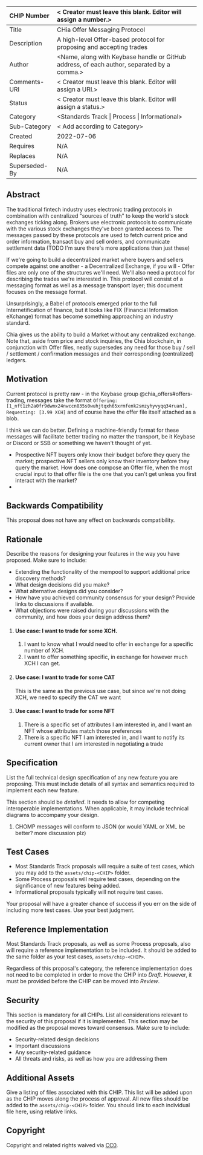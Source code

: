  CHIP Number   | < Creator must leave this blank. Editor will assign a number.> 
 :------------ | :----------------------------------------------------------- 
 Title         | CHia Offer Messaging Protocol                                
 Description   | A high-level Offer-based protocol for proposing and accepting trades 
 Author        | <Name, along with Keybase handle or GitHub address, of each author, separated by a comma.> 
 Comments-URI  | < Creator must leave this blank. Editor will assign a URI.>  
 Status        | < Creator must leave this blank. Editor will assign a status.> 
 Category      | <Standards Track \| Process \| Informational>                
 Sub-Category  | < Add according to Category>                                 
 Created       | 2022-07-06                                                   
 Requires      | N/A                                                          
 Replaces      | N/A                                                          
 Superseded-By | N/A                                                          

## Abstract
The traditional fintech industry uses electronic trading protocols in combination with centralized "sources of truth" to keep the world's stock exchanges ticking along. Brokers use electronic protocols to communicate with the various stock exchanges they've been granted access to. The messages passed by these protocols are used to fetch current price and order information, transact buy and sell orders, and communicate settlement data (TODO I'm sure there's more applications than just these)

If we're going to build a decentralized market where buyers and sellers compete against one another - a Decentralized Exchange, if you will - Offer files are only one of the structures we'll need. We'll also need a protocol for describing the trades we're interested in. This protocol will consist of a messaging format as well as a message transport layer; this document focuses on the message format.

Unsurprisingly, a Babel of protocols emerged prior to the full Internetification of finance, but it looks like FIX (Financial Information eXchange) format has become something approaching an industry standard.

Chia gives us the ability to build a Market without any centralized exchange. Note that, aside from price and stock inquiries, the Chia blockchain, in conjunction with Offer files, neatly supersedes any need for those buy / sell / settlement / confirmation messages and their corresponding (centralized) ledgers.



## Motivation
Current protocol is pretty raw - in the Keybase group @chia_offers#offers-trading, messages take the format `Offering: [1_nft1zh2a0fr9dwmx24nwccn835s0wuhjtqxh65xrmfenk2smzyhyvyqq34ruan], Requesting: [3.99 XCH]` and of course have the offer file itself attached as a blob. 

I think we can do better. Defining a machine-friendly format for these messages will facilitate better trading no matter the transport, be it Keybase or Discord or SSB or something we haven't thought of yet.

  * Prospective NFT buyers only know their budget before they query the market; prospective NFT sellers only know their inventory before they query the market. How does one compose an Offer file, when the most crucial input to that offer file is the one that you can't get unless you first interact with the market?
  * 

## Backwards Compatibility
This proposal does not have any effect on backwards compatibility. 

## Rationale
Describe the reasons for designing your features in the way you have proposed. Make sure to include:
  * Extending the functionality of the mempool to support additional price discovery methods?
  * What design decisions did you make?
  * What alternative designs did you consider?
  * How have you achieved community consensus for your design? Provide links to discussions if available.
  * What objections were raised during your discussions with the community, and how does your design address them?

1. #### Use case: I want to trade for some XCH. 

   1. I want to know what I would need to offer in exchange for a specific number of XCH.
   2. I want to offer something specific, in exchange for however much XCH I can get.

2. #### Use case: I want to trade for some CAT

   This is the same as the previous use case, but since we're not doing XCH, we need to specify the CAT we want

3. #### Use case: I want to trade for some NFT

   1. There is a specific set of attributes I am interested in, and I want an NFT whose attributes match those preferences
   2. There is a specific NFT I am interested in, and I want to notify its current owner that I am interested in negotiating a trade



## Specification

List the full technical design specification of any new feature you are proposing. This must include details of all syntax and semantics required to implement each new feature.

This section should be _detailed_. It needs to allow for competing interoperable implementations. When applicable, it may include technical diagrams to accompany your design.

1. CHOMP messages will conform to JSON (or would YAML or XML be better? more discussion plz)

## Test Cases
  * Most Standards Track proposals will require a suite of test cases, which you may add to the `assets/chip-<CHIP>` folder.
  * Some Process proposals will require test cases, depending on the significance of new features being added.
  * Informational proposals typically will not require test cases.

Your proposal will have a greater chance of success if you err on the side of including more test cases. Use your best judgment.

## Reference Implementation
Most Standards Track proposals, as well as some Process proposals, also will require a reference implementation to be included. It should be added to the same folder as your test cases, `assets/chip-<CHIP>`.

Regardless of this proposal's category, the reference implementation does not need to be completed in order to move the CHIP into _Draft_. However, it must be provided before the CHIP can be moved into _Review_.

## Security
This section is mandatory for all CHIPs. List all considerations relevant to the security of this proposal if it is implemented. This section may be modified as the proposal moves toward consensus. Make sure to include:
  * Security-related design decisions
  * Important discussions
  * Any security-related guidance
  * All threats and risks, as well as how you are addressing them

## Additional Assets
Give a listing of files associated with this CHIP. This list will be added upon as the CHIP moves along the process of approval. All new files should be added to the `assets/chip-<CHIP>` folder. You should link to each individual file here, using relative links.

## Copyright
Copyright and related rights waived via [CC0](https://creativecommons.org/publicdomain/zero/1.0/).




